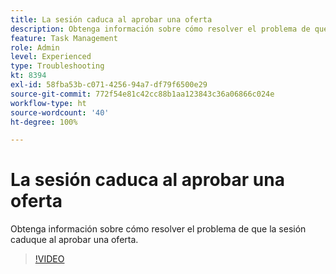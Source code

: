 ```yaml
---
title: La sesión caduca al aprobar una oferta
description: Obtenga información sobre cómo resolver el problema de que la sesión caduque al aprobar una oferta.
feature: Task Management
role: Admin
level: Experienced
type: Troubleshooting
kt: 8394
exl-id: 58fba53b-c071-4256-94a7-df79f6500e29
source-git-commit: 772f54e81c42cc88b1aa123843c36a06866c024e
workflow-type: ht
source-wordcount: '40'
ht-degree: 100%

---
```


# La sesión caduca al aprobar una oferta

Obtenga información sobre cómo resolver el problema de que la sesión caduque al aprobar una oferta.

>[!VIDEO](https://video.tv.adobe.com/v/335898?quality=12)
